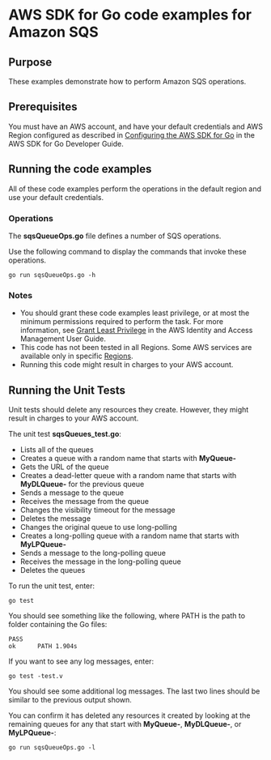 # AWS SDK for Go code examples for Amazon SQS

## Purpose

These examples demonstrate how to perform Amazon SQS operations.

## Prerequisites

You must have an AWS account, and have your default credentials and AWS Region
configured as described in
[Configuring the AWS SDK for Go](https://docs.aws.amazon.com/sdk-for-go/v1/developer-guide/configuring-sdk.html)
in the AWS SDK for Go Developer Guide.

## Running the code examples

All of these code examples perform the operations in the default region
and use your default credentials.

### Operations

The **sqsQueueOps.go** file defines a number of SQS operations.

Use the following command to display the commands that invoke these operations.

`go run sqsQueueOps.go -h`

### Notes

- You should grant these code examples least privilege,
  or at most the minimum  permissions required to perform the task.
  For more information, see
  [Grant Least Privilege](https://docs.aws.amazon.com/IAM/latest/UserGuide/best-practices.html#grant-least-privilege)
  in the AWS Identity and Access Management User Guide.
- This code has not been tested in all Regions.
  Some AWS services are available only in specific 
  [Regions](https://aws.amazon.com/about-aws/global-infrastructure/regional-product-services).
- Running this code might result in charges to your AWS account.

## Running the Unit Tests

Unit tests should delete any resources they create.
However, they might result in charges to your 
AWS account.

The unit test **sqsQueues_test.go**:

- Lists all of the queues
- Creates a queue with a random name that starts with **MyQueue-**
- Gets the URL of the queue
- Creates a dead-letter queue with a random name that starts with **MyDLQueue-** for the previous queue
- Sends a message to the queue
- Receives the message from the queue
- Changes the visibility timeout for the message
- Deletes the message
- Changes the original queue to use long-polling
- Creates a long-polling queue with a random name that starts with **MyLPQueue-**
- Sends a message to the long-polling queue
- Receives the message in the long-polling queue
- Deletes the queues

To run the unit test, enter:

`go test`

You should see something like the following,
where PATH is the path to folder containing the Go files:

```
PASS
ok      PATH 1.904s
```

If you want to see any log messages, enter:

`go test -test.v`

You should see some additional log messages.
The last two lines should be similar to the previous output shown.

You can confirm it has deleted any resources it created by looking at the remaining queues
for any that start with **MyQueue-**, **MyDLQueue-**, or **MyLPQueue-**:

`go run sqsQueueOps.go -l`